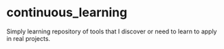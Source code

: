 # continuous_learning
Simply learning repository of tools that I discover or need to learn to apply in real projects.
